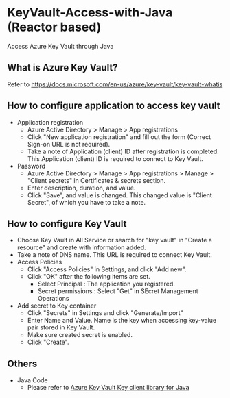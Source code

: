 # KeyVault-Access-with-Java (Reactor based)
Access Azure Key Vault through Java

## What is Azure Key Vault?
Refer to https://docs.microsoft.com/en-us/azure/key-vault/key-vault-whatis

## How to configure application to access key vault
- Application registration
  - Azure Active Directory > Manage > App registrations
  - Click "New application registration" and fill out the form (Correct Sign-on URL is not required).
  - Take a note of Application (client) ID after registration is completed. This Application (client) ID is required to connect to Key Vault.
- Password
  - Azure Active Directory > Manage > App registrations > Manage > "Client secrets" in Certificates & secrets section.
  - Enter description, duration, and value.
  - Click "Save", and value is changed. This changed value is "Client Secret", of which you have to take a note.
  
## How to configure Key Vault
- Choose Key Vault in All Service or search for "key vault" in "Create a resource" and create with information added.
- Take a note of DNS name. This URL is required to connect Key Vault.
- Access Policies
  - Click "Access Policies" in Settings, and click "Add new".
  - Click "OK" after the following items are set.
    - Select Principal : The application you registered.
    - Secret permissions : Select "Get" in SEcret Management Operations 
- Add secret to Key container
  - Click "Secrets" in Settings and click "Generate/Import"
  - Enter Name and Value. Name is the key when accessing key-value pair stored in Key Vault.
  - Make sure created secret is enabled.
  - Click "Create".

## Others
- Java Code
  - Please refer to [Azure Key Vault Key client library for Java](https://github.com/Azure/azure-sdk-for-java/tree/master/sdk/keyvault/azure-keyvault-keys#azure-key-vault-key-client-library-for-java)
